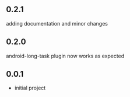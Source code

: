## 0.2.1

adding documentation and minor changes

## 0.2.0

android-long-task plugin now works as expected

## 0.0.1

* initial project
